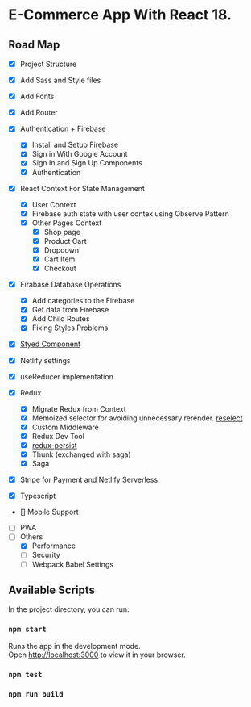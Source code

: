 # E-Commerce App With React 18.

## Road Map

- [x] Project Structure
- [x] Add Sass and Style files
- [x] Add Fonts

- [x] Add Router
- [x] Authentication + Firebase
  - [x] Install and Setup Firebase
  - [x] Sign in With Google Account
  - [x] Sign In and Sign Up Components
  - [x] Authentication
- [x] React Context For State Management
  - [x] User Context
  - [x] Firebase auth state with user contex using Observe Pattern
  - [x] Other Pages Context
    - [x] Shop page
    - [x] Product Cart
    - [x] Dropdown
    - [x] Cart Item
    - [x] Checkout
- [x] Firabase Database Operations
  - [x] Add categories to the Firebase
  - [x] Get data from Firebase
  - [x] Add Child Routes
  - [x] Fixing Styles Problems
- [x] [Styed Component](https://styled-components.com/)
- [x] Netlify settings
- [x] useReducer implementation
- [x] Redux
  - [x] Migrate Redux from Context
  - [x] Memoized selector for avoiding unnecessary rerender. [reselect](https://github.com/reduxjs/reselect)
  - [x] Custom Middleware
  - [x] Redux Dev Tool
  - [x] [redux-persist](https://github.com/rt2zz/redux-persist)
  - [x] Thunk (exchanged with saga)
  - [x] Saga
- [x] Stripe for Payment and Netlify Serverless
- [x] Typescript
- [] Mobile Support 
- [ ] PWA
- [ ] Others
  - [x] Performance
  - [ ] Security
  - [ ] Webpack Babel Settings

## Available Scripts

In the project directory, you can run:

### `npm start`

Runs the app in the development mode.\
Open [http://localhost:3000](http://localhost:3000) to view it in your browser.

### `npm test`

### `npm run build`

